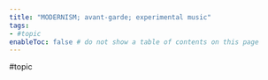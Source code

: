 ```yaml
---
title: "MODERNISM; avant-garde; experimental music"
tags:
- #topic     
enableToc: false # do not show a table of contents on this page
---
```


#topic 
